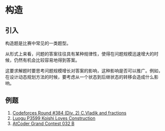 # 构造

## 引入
构造题是比赛中常见的一类题型。

从形式上来看，问题的答案往往具有某种规律性，使得在问题规模迅速增大的时候，仍然有机会比较容易地得到答案。

这要求解题时要思考问题规模增长对答案的影响，这种影响是否可以推广。例如，在设计动态规划方法的时候，要考虑从一个状态到后继状态的转移会造成什么影响。

## 例题
1. [Codeforces Round #384 (Div. 2) C.Vladik and fractions](http://codeforces.com/problemset/problem/743/C)
2. [Luogu P3599 Koishi Loves Construction](https://www.luogu.com.cn/problem/P3599)
3. [AtCoder Grand Contest 032 B](https://atcoder.jp/contests/agc032/tasks/agc032_b)
